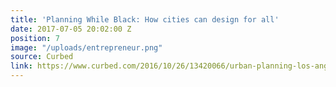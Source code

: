 ```yaml
---
title: 'Planning While Black: How cities can design for all'
date: 2017-07-05 20:02:00 Z
position: 7
image: "/uploads/entrepreneur.png"
source: Curbed
link: https://www.curbed.com/2016/10/26/13420066/urban-planning-los-angeles-bicycle-coalition-tamika-butler
---
```


